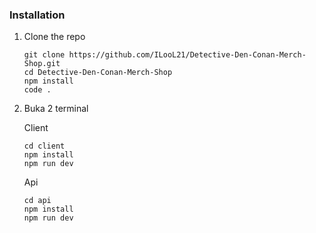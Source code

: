 ### Installation

1.  Clone the repo
    ```
    git clone https://github.com/ILooL21/Detective-Den-Conan-Merch-Shop.git
    cd Detective-Den-Conan-Merch-Shop
    npm install
    code .
    ```
2.  Buka 2 terminal

    Client

    ```
    cd client
    npm install
    npm run dev
    ```

    Api

    ```
    cd api
    npm install
    npm run dev
    ```
